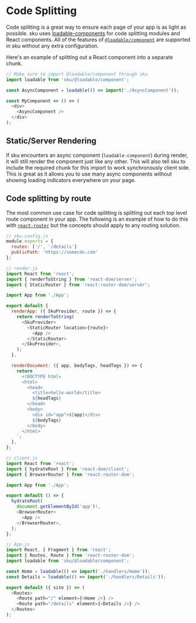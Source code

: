# Code Splitting

Code splitting is a great way to ensure each page of your app is as light as possible. sku uses [loadable-components](https://www.smooth-code.com/open-source/loadable-components/) for code splitting modules and React components. All of the features of [`@loadable/component`](https://www.smooth-code.com/open-source/loadable-components/docs/api-loadable-component/) are supported in sku without any extra configuration.

Here's an example of splitting out a React component into a separate chunk.

```js
// Make sure to import @loadable/component through sku
import loadable from 'sku/@loadable/component';

const AsyncComponent = loadable(() => import('./AsyncComponent'));

const MyComponent => () => (
  <div>
    <AsyncComponent />
  </div>
);
```

## Static/Server Rendering

If sku encounters an async component (`loadable-component`) during render, it will still render the component just like any other. This will also tell sku to include the required chunk for this import to work synchronously client side. This is great as it allows you to use many async components without showing loading indicators everywhere on your page.

## Code splitting by route

The most common use case for code splitting is splitting out each top level route component in your app. The following is an example of how to do this with [`react-router`](https://reacttraining.com/react-router/) but the concepts should apply to any routing solution.

```js
// sku.config.js
module.exports = {
  routes: ['/', '/details']
  publicPath: 'https://somecdn.com'
};
```

```js
// render.js
import React from 'react';
import { renderToString } from 'react-dom/server';
import { StaticRouter } from 'react-router-dom/server';

import App from './App';

export default {
  renderApp: ({ SkuProvider, route }) => {
    return renderToString(
      <SkuProvider>
        <StaticRouter location={route}>
          <App />
        </StaticRouter>
      </SkuProvider>,
    );
  },

  renderDocument: ({ app, bodyTags, headTags }) => {
    return `
      <!DOCTYPE html>
      <html>
        <head>
          <title>hello-world</title>
          ${headTags}
        </head>
        <body>
          <div id="app">${app}</div>
          ${bodyTags}
        </body>
      </html>
    `;
  },
};
```

```js
// client.js
import React from 'react';
import { hydrateRoot } from 'react-dom/client';
import { BrowserRouter } from 'react-router-dom';

import App from './App';

export default () => {
  hydrateRoot(
    document.getElementById('app')!,
    <BrowserRouter>
      <App />
    </BrowserRouter>,
  );
};
```

```js
// App.js
import React, { Fragment } from 'react';
import { Routes, Route } from 'react-router-dom';
import loadable from 'sku/@loadable/component';

const Home = loadable(() => import('./handlers/Home'));
const Details = loadable(() => import('./handlers/Details'));

export default ({ site }) => (
  <Routes>
    <Route path="/" element={<Home />} />
    <Route path="/details" element={<Details />} />
  </Routes>
);
```
